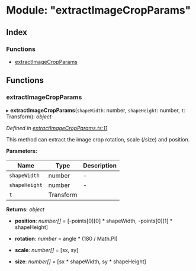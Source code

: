 
# Module: "extractImageCropParams"

## Index

### Functions

* [extractImageCropParams](_extractimagecropparams_.md#extractimagecropparams)

## Functions

###  extractImageCropParams

▸ **extractImageCropParams**(`shapeWidth`: number, `shapeHeight`: number, `t`: Transform): *object*

*Defined in [extractImageCropParams.ts:11](https://github.com/figma-plugin-helper-functions/figma-plugin-helpers/blob/7e97ef9/src/helpers/extractImageCropParams.ts#L11)*

This method can extract the image crop rotation, scale (/size) and position.

**Parameters:**

Name | Type | Description |
------ | ------ | ------ |
`shapeWidth` | number | - |
`shapeHeight` | number | - |
`t` | Transform |   |

**Returns:** *object*

* **position**: *number[]* = [-points[0][0] * shapeWidth, -points[0][1] * shapeHeight]

* **rotation**: *number* = angle * (180 / Math.PI)

* **scale**: *number[]* = [sx, sy]

* **size**: *number[]* = [sx * shapeWidth, sy * shapeHeight]
